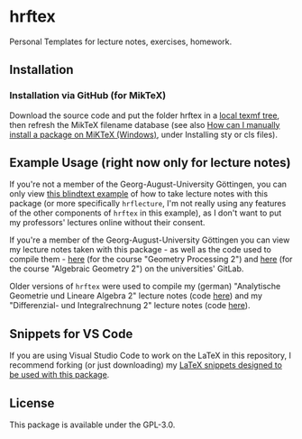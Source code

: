 # hrftex

Personal Templates for lecture notes, exercises, homework.
<!-- Uploaded to CTAN for ease of access by e.g. tutors. -->

## Installation
<!-- ### Via CTAN
This package is available on CTAN as [hrftex](https://ctan.org/pkg/hrftex), but this version may be severely outdated. -->

### Installation via GitHub (for MikTeX)

Download the source code and put the folder hrftex in a
[local texmf tree](https://tex.stackexchange.com/questions/69483/create-a-local-texmf-tree-in-miktex),
then refresh the MikTeX filename database (see also [How can I manually install a package on MiKTeX (Windows)](https://tex.stackexchange.com/a/2066/197635), under Installing sty or cls files).

## Example Usage (right now only for lecture notes)

If you're not a member of the Georg-August-University Göttingen, you can only view [this blindtext example](https://gitlab.gwdg.de/henryruben.fischer/example-course-lecture-notes) of how to take lecture notes with this package (or more specifically `hrflecture`, I'm not really using any features of the other components of `hrftex` in this example), as I don't want to put my professors' lectures online without their consent.

If you're a member of the Georg-August-University Göttingen you can view my lecture notes taken with this package - as well as the code used to compile them - [here](https://gitlab.gwdg.de/henryruben.fischer/geometry-processing-2-lecture-notes) (for the course "Geometry Processing 2") and [here](https://gitlab.gwdg.de/henryruben.fischer/algebraic-geometry-2-lecture-notes) (for the course "Algebraic Geometry 2") on the universities' GitLab.

Older versions of `hrftex` were used to compile my (german) "Analytische Geometrie und Lineare Algebra 2" lecture notes (code [here](https://gitlab.gwdg.de/henryruben.fischer/Vorlesungsmitschrift-AGLA-2)) and my "Differenzial- und Integralrechnung 2" lecture notes (code [here](https://gitlab.gwdg.de/henryruben.fischer/Vorlesungsmitschrift-DIFF-2)).

## Snippets for VS Code

If you are using Visual Studio Code to work on the LaTeX in this repository, I recommend forking (or just downloading) my [LaTeX snippets designed to be used with this package](https://github.com/r0uv3n/latex_snippets).

## License

This package is available under the GPL-3.0.
